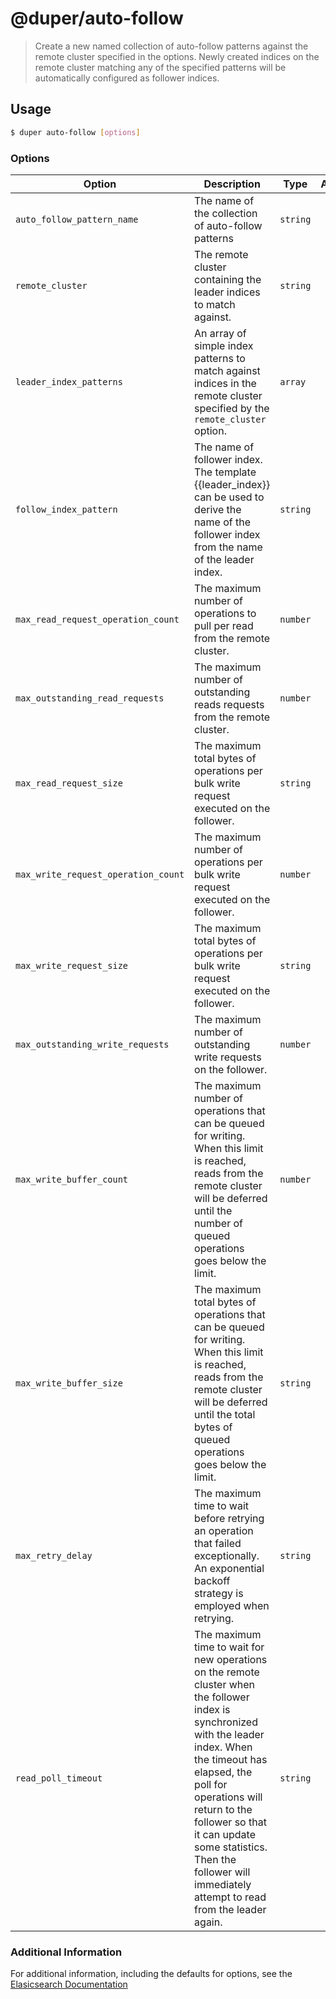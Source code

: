# @duper/auto-follow

> Create a new named collection of auto-follow patterns against the remote cluster specified in the options. Newly created indices on the remote cluster matching any of the specified patterns will be automatically configured as follower indices.

## Usage

```sh
$ duper auto-follow [options]
```

### Options

| Option | Description | Type | Alias | Required |
| -------- | ----------- | ------- | -------- | -------- |
| `auto_follow_pattern_name` | The name of the collection of auto-follow patterns | `string` | | **True** |
| `remote_cluster` | The remote cluster containing the leader indices to match against. | `string` | | **True** |
| `leader_index_patterns` | An array of simple index patterns to match against indices in the remote cluster specified by the `remote_cluster` option. | `array` | | False |
| `follow_index_pattern` | The name of follower index. The template {{leader_index}} can be used to derive the name of the follower index from the name of the leader index. | `string` | | False |
| `max_read_request_operation_count` | The maximum number of operations to pull per read from the remote cluster. | `number` | | False |
| `max_outstanding_read_requests` | The maximum number of outstanding reads requests from the remote cluster. | `number` | | False |
| `max_read_request_size` | The maximum total bytes of operations per bulk write request executed on the follower. | `string` | | False |
| `max_write_request_operation_count` | The maximum number of operations per bulk write request executed on the follower. | `number` | | False |
| `max_write_request_size` | The maximum total bytes of operations per bulk write request executed on the follower. | `string` | | False |
| `max_outstanding_write_requests` | The maximum number of outstanding write requests on the follower. | `number` | | False |
| `max_write_buffer_count` | The maximum number of operations that can be queued for writing. When this limit is reached, reads from the remote cluster will be deferred until the number of queued operations goes below the limit. | `number` | | False |
| `max_write_buffer_size` | The maximum total bytes of operations that can be queued for writing. When this limit is reached, reads from the remote cluster will be deferred until the total bytes of queued operations goes below the limit. | `string` | | False |
| `max_retry_delay` | The maximum time to wait before retrying an operation that failed exceptionally. An exponential backoff strategy is employed when retrying. | `string` | | False |
| `read_poll_timeout` | The maximum time to wait for new operations on the remote cluster when the follower index is synchronized with the leader index. When the timeout has elapsed, the poll for operations will return to the follower so that it can update some statistics. Then the follower will immediately attempt to read from the leader again. | `string` | | False |

### Additional Information

For additional information, including the defaults for options, see the [Elasicsearch Documentation](https://www.elastic.co/guide/en/elasticsearch/reference/current/ccr-put-auto-follow-pattern.html)

